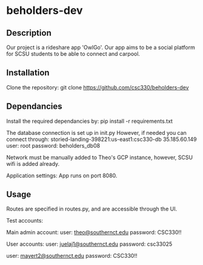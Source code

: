 # beholders-dev

## Description

Our project is a rideshare app 'OwlGo'. Our app aims to be a social platform for SCSU students to be able to connect and carpool.

## Installation

Clone the repository:
git clone https://github.com/csc330/beholders-dev

## Dependancies

Install the required dependancies by:
pip install -r requirements.txt

The database connection is set up in init.py
However, if needed you can connect through:
storied-landing-398221:us-east1:csc330-db
35.185.60.149
user: root
password: beholders_db08

Network must be manually added to Theo's GCP instance, however, SCSU wifi is added already.

Application settings:
App runs on port 8080.

## Usage

Routes are specified in routes.py, and are accessible through the UI.

Test accounts:

Main admin account:
user: theo@southernct.edu
password: CSC330!!

User accounts:
user: juelaj1@southernct.edu
password: csc33025

user: mayert2@southernct.edu
password: CSC330!!
